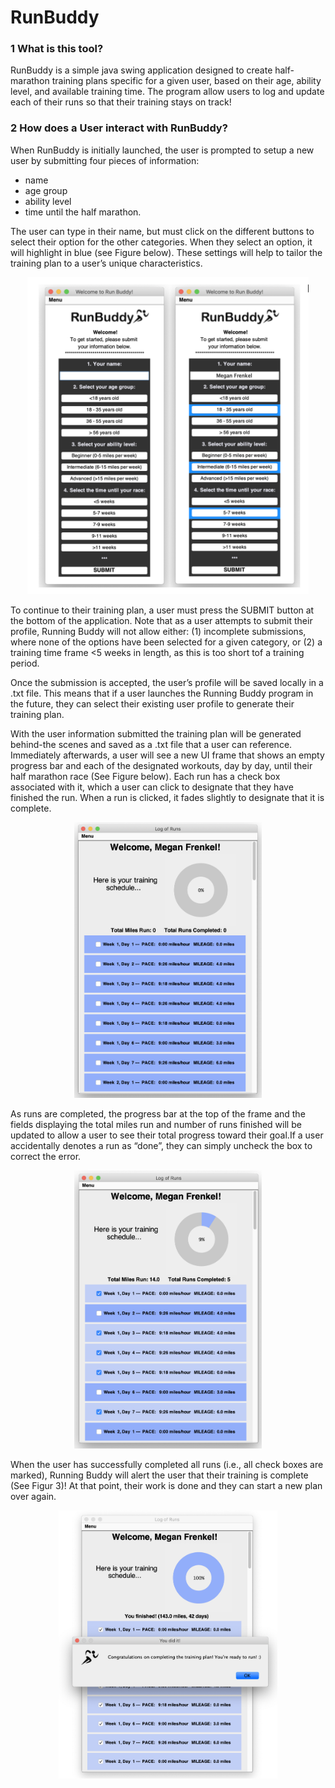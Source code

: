 # RunBuddy

### 1    What is this tool?
RunBuddy is a simple java swing application designed to create half-marathon training plans specific for a given user, based on their age, ability level, and available training time. The program allow users to log and update each of their runs so that their training stays on track!

### 2    How does a User interact with RunBuddy?

When RunBuddy is initially launched, the user is prompted to setup a new user by submitting four pieces of information: 
*  name
*  age group
*  ability level 
*  time until the half marathon. 

The user can type in their name, but must click on the different buttons to select their option for the other categories. When they select an option, it will highlight in blue (see Figure below). These settings will help to tailor the training plan to a user’s unique characteristics.

<p align="center">
  <img src="./documentation/welcomeframe.png" width="450" title="Initial training plan">
</p>

To continue to their training plan, a user must press the SUBMIT button at the bottom of the application. Note that as a user attempts to submit their profile, Running Buddy will not allow either: (1) incomplete submissions, where none of the options have been selected for a given category, or (2) a training time frame <5 weeks in length, as this is too short tof a training period.

Once the submission is accepted, the user’s profile will be saved locally in a .txt file. This means that if a user launches the Running Buddy program in the future, they can select their existing user profile to generate their training plan.

With the user information submitted the training plan will be generated behind-the scenes and saved as a .txt file that a user can reference. Immediately afterwards, a user will see a new UI frame that shows an empty progress bar and each of the designated workouts, day by day, until their half marathon race (See Figure below). Each run has a check box associated with it, which a user can click to designate that they have finished the run. When a run is clicked, it fades slightly to designate that it is complete.

<p align="center">
  <img src="./documentation/trainingframe.png" width="300" title="Initial training plan">
</p>

As runs are completed, the progress bar at the top of the frame and the fields displaying the total miles run and number of runs finished will be updated to allow a user to see their total progress toward their goal.If a user accidentally denotes a run as “done”, they can simply uncheck the box to correct the error.

<p align="center">
  <img src="./documentation/trainingframe_working.png" width="300" title="Training plan frame as user logs runs">
</p>

When the user has successfully completed all runs (i.e., all check boxes are marked), Running Buddy will alert the user that their training is complete (See Figur 3)! At that point, their work is done and they can start a new plan over again.

<p align="center">
  <img src="./documentation/trainingframe_complete.png" width="350" title="Training plan UI when user has completed runs"> 
</p>

